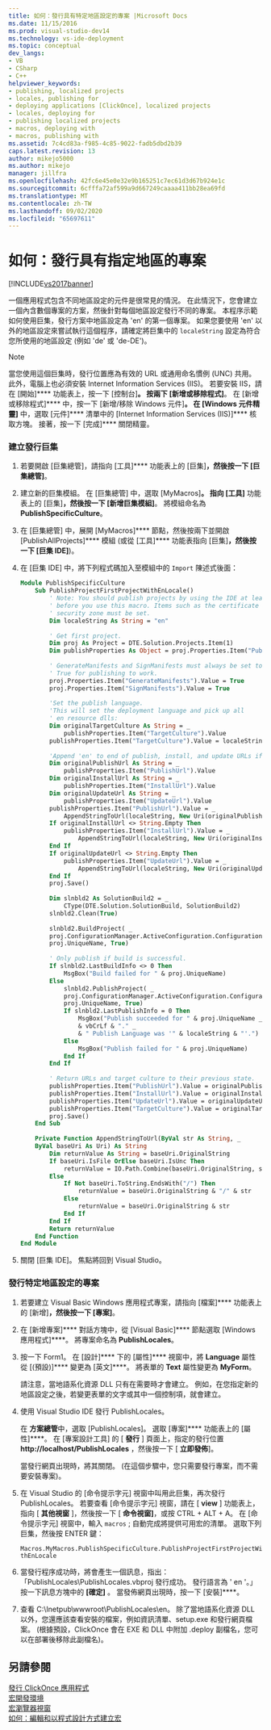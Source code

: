 ```yaml
---
title: 如何：發行具有特定地區設定的專案 |Microsoft Docs
ms.date: 11/15/2016
ms.prod: visual-studio-dev14
ms.technology: vs-ide-deployment
ms.topic: conceptual
dev_langs:
- VB
- CSharp
- C++
helpviewer_keywords:
- publishing, localized projects
- locales, publishing for
- deploying applications [ClickOnce], localized projects
- locales, deploying for
- publishing localized projects
- macros, deploying with
- macros, publishing with
ms.assetid: 7c4cd83a-f985-4c85-9022-fadb5dbd2b39
caps.latest.revision: 13
author: mikejo5000
ms.author: mikejo
manager: jillfra
ms.openlocfilehash: 42fc6e45e0e32e9b165251c7ec61d3d67b924e1c
ms.sourcegitcommit: 6cfffa72af599a9d667249caaaa411bb28ea69fd
ms.translationtype: MT
ms.contentlocale: zh-TW
ms.lasthandoff: 09/02/2020
ms.locfileid: "65697611"
---
```

# <a name="how-to-publish-a-project-that-has-a-specific-locale"></a>如何：發行具有指定地區的專案
[!INCLUDE[vs2017banner](../includes/vs2017banner.md)]

一個應用程式包含不同地區設定的元件是很常見的情況。 在此情況下，您會建立一個內含數個專案的方案，然後針對每個地區設定發行不同的專案。 本程序示範如何使用巨集，發行方案中地區設定為 'en' 的第一個專案。 如果您要使用 'en' 以外的地區設定來嘗試執行這個程序，請確定將巨集中的 `localeString` 設定為符合您所使用的地區設定 (例如 'de' 或 'de-DE')。  
  
> [!NOTE]
> 當您使用這個巨集時，發行位置應為有效的 URL 或通用命名慣例 (UNC) 共用。 此外，電腦上也必須安裝 Internet Information Services (IIS)。 若要安裝 IIS，請在 [開始]**** 功能表上，按一下 [控制台]****。 按兩下 [新增或移除程式]****。 在 [新增或移除程式]**** 中，按一下 [新增/移除 Windows 元件]****。 在 [Windows 元件精靈]**** 中，選取 [元件]**** 清單中的 [Internet Information Services (IIS)]**** 核取方塊。 接著，按一下 [完成]**** 關閉精靈。  
  
### <a name="to-create-the-publishing-macro"></a>建立發行巨集  
  
1. 若要開啟 [巨集總管]，請指向 [工具]**** 功能表上的 [巨集]****，然後按一下 [巨集總管]****。  
  
2. 建立新的巨集模組。 在 [巨集總管] 中，選取 [MyMacros]****。 指向 [工具]**** 功能表上的 [巨集]****，然後按一下 [新增巨集模組]****。 將模組命名為 **PublishSpecificCulture**。  
  
3. 在 [巨集總管] 中，展開 [MyMacros]**** 節點，然後按兩下並開啟 [PublishAllProjects]**** 模組 (或從 [工具]**** 功能表指向 [巨集]****，然後按一下 [巨集 IDE]****)。  
  
4. 在 [巨集 IDE] 中，將下列程式碼加入至模組中的 `Import` 陳述式後面：  
  
    ```vb  
    Module PublishSpecificCulture  
        Sub PublishProjectFirstProjectWithEnLocale()  
            ' Note: You should publish projects by using the IDE at least once  
            ' before you use this macro. Items such as the certificate and the   
            ' security zone must be set.  
            Dim localeString As String = "en"  
  
            ' Get first project.  
            Dim proj As Project = DTE.Solution.Projects.Item(1)  
            Dim publishProperties As Object = proj.Properties.Item("Publish").Value  
  
            ' GenerateManifests and SignManifests must always be set to  
            ' True for publishing to work.   
            proj.Properties.Item("GenerateManifests").Value = True  
            proj.Properties.Item("SignManifests").Value = True  
  
            'Set the publish language.  
            'This will set the deployment language and pick up all   
            ' en resource dlls:  
            Dim originalTargetCulture As String = _  
                publishProperties.Item("TargetCulture").Value  
            publishProperties.Item("TargetCulture").Value = localeString  
  
            'Append 'en' to end of publish, install, and update URLs if needed:  
            Dim originalPublishUrl As String = _  
                publishProperties.Item("PublishUrl").Value  
            Dim originalInstallUrl As String = _  
                publishProperties.Item("InstallUrl").Value  
            Dim originalUpdateUrl As String = _  
                publishProperties.Item("UpdateUrl").Value  
            publishProperties.Item("PublishUrl").Value = _  
                AppendStringToUrl(localeString, New Uri(originalPublishUrl))  
            If originalInstallUrl <> String.Empty Then  
                publishProperties.Item("InstallUrl").Value = _  
                    AppendStringToUrl(localeString, New Uri(originalInstallUrl))  
            End If  
            If originalUpdateUrl <> String.Empty Then  
                publishProperties.Item("UpdateUrl").Value = _  
                    AppendStringToUrl(localeString, New Uri(originalUpdateUrl))  
            End If  
            proj.Save()  
  
            Dim slnbld2 As SolutionBuild2 = _  
                CType(DTE.Solution.SolutionBuild, SolutionBuild2)  
            slnbld2.Clean(True)  
  
            slnbld2.BuildProject( _  
            proj.ConfigurationManager.ActiveConfiguration.ConfigurationName, _  
            proj.UniqueName, True)  
  
            ' Only publish if build is successful.  
            If slnbld2.LastBuildInfo <> 0 Then  
                MsgBox("Build failed for " & proj.UniqueName)  
            Else  
                slnbld2.PublishProject( _  
                proj.ConfigurationManager.ActiveConfiguration.ConfigurationName, _  
                proj.UniqueName, True)  
                If slnbld2.LastPublishInfo = 0 Then  
                    MsgBox("Publish succeeded for " & proj.UniqueName _  
                    & vbCrLf & "." _  
                    & " Publish Language was '" & localeString & "'.")  
                Else  
                    MsgBox("Publish failed for " & proj.UniqueName)  
                End If  
            End If  
  
            ' Return URLs and target culture to their previous state.  
            publishProperties.Item("PublishUrl").Value = originalPublishUrl  
            publishProperties.Item("InstallUrl").Value = originalInstallUrl  
            publishProperties.Item("UpdateUrl").Value = originalUpdateUrl  
            publishProperties.Item("TargetCulture").Value = originalTargetCulture  
            proj.Save()  
        End Sub  
  
        Private Function AppendStringToUrl(ByVal str As String, _  
        ByVal baseUri As Uri) As String  
            Dim returnValue As String = baseUri.OriginalString  
            If baseUri.IsFile OrElse baseUri.IsUnc Then  
                returnValue = IO.Path.Combine(baseUri.OriginalString, str)  
            Else  
                If Not baseUri.ToString.EndsWith("/") Then  
                    returnValue = baseUri.OriginalString & "/" & str  
                Else  
                    returnValue = baseUri.OriginalString & str  
                End If  
            End If  
            Return returnValue  
        End Function  
    End Module  
    ```  
  
5. 關閉 [巨集 IDE]。 焦點將回到 Visual Studio。  
  
### <a name="to-publish-a-project-for-a-specific-locale"></a>發行特定地區設定的專案  
  
1. 若要建立 Visual Basic Windows 應用程式專案，請指向 [檔案]**** 功能表上的 [新增]****，然後按一下 [專案]****。  
  
2. 在 [新增專案]**** 對話方塊中，從 [Visual Basic]**** 節點選取 [Windows 應用程式]****。 將專案命名為 **PublishLocales**。  
  
3. 按一下 Form1。 在 [設計]**** 下的 [屬性]**** 視窗中，將 **Language** 屬性從 [(預設)]**** 變更為 [英文]****。 將表單的 **Text** 屬性變更為 **MyForm**。  
  
     請注意，當地語系化資源 DLL 只有在需要時才會建立。 例如，在您指定新的地區設定之後，若變更表單的文字或其中一個控制項，就會建立。  
  
4. 使用 Visual Studio IDE 發行 PublishLocales。  
  
     在 **方案總管**中，選取 [PublishLocales]。 選取 [專案]**** 功能表上的 [屬性]****。 在 [專案設計工具] 的 [ **發行** ] 頁面上，指定的發行位置 **http://localhost/PublishLocales** ，然後按一下 [ **立即發佈**]。  
  
     當發行網頁出現時，將其關閉。 (在這個步驟中，您只需要發行專案，而不需要安裝專案)。  
  
5. 在 Visual Studio 的 [命令提示字元] 視窗中叫用此巨集，再次發行 PublishLocales。 若要查看 [命令提示字元] 視窗，請在 [ **view** ] 功能表上，指向 [ **其他視窗** ]，然後按一下 [ **命令視窗]**，或按 CTRL + ALT + A。 在 [命令提示字元] 視窗中，輸入 `macros` ; 自動完成將提供可用宏的清單。 選取下列巨集，然後按 ENTER 鍵：  
  
     `Macros.MyMacros.PublishSpecificCulture.PublishProjectFirstProjectWithEnLocale`  
  
6. 當發行程序成功時，將會產生一個訊息，指出：「PublishLocales\PublishLocales.vbproj 發行成功。 發行語言為 ' en '。」按一下訊息方塊中的 **[確定]** 。 當發佈網頁出現時，按一下 [安裝]****。  
  
7. 查看 C:\Inetpub\wwwroot\PublishLocales\en。 除了當地語系化資源 DLL 以外，您還應該查看安裝的檔案，例如資訊清單、setup.exe 和發行網頁檔案。 (根據預設，ClickOnce 會在 EXE 和 DLL 中附加 .deploy 副檔名，您可以在部署後移除此副檔名)。  
  
## <a name="see-also"></a>另請參閱  
 [發行 ClickOnce 應用程式](../deployment/publishing-clickonce-applications.md)   
 [宏開發環境](https://msdn.microsoft.com/d23105d8-34fe-4ad9-8278-fae2c660aeac)   
 [宏瀏覽器視窗](https://msdn.microsoft.com/762169e6-f83f-44b4-bffa-d0f107cae9a3)   
 [如何：編輯和以程式設計方式建立宏](https://msdn.microsoft.com/6716f820-1feb-48ad-a718-27eb6b473c5a)
